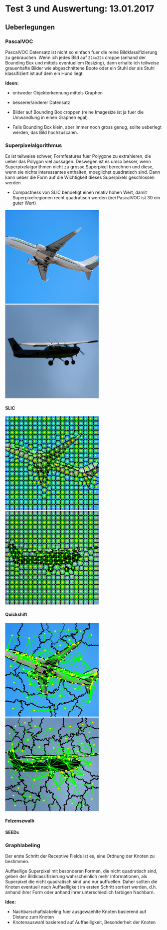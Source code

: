 # Test 3 und Auswertung: 13.01.2017

## Ueberlegungen

### PascalVOC

PascalVOC Datensatz ist nicht so einfach fuer die reine Bildklassifizierung zu
gebrauchen. Wenn ich jedes Bild auf `224x224` croppe (anhand der Bounding Box
und mittels eventuellem Resizing), dann erhalte ich teilweise grauenhafte
Bilder wie abgeschnittene Boote oder ein Stuhl der als Stuhl klassifiziert ist
auf dem ein Hund liegt.

**Ideen:**
* entweder Objekterkennung mittels Graphen
* besserer/anderer Datensatz
* Bilder auf Bounding Box croppen (reine Imagesize ist ja fuer die Umwandlung
  in einen Graphen egal)

* Falls Bounding Box klein, aber immer noch gross genug, sollte ueberlegt
  werden, das Bild hochzuscalen.

### Superpixelalgorithmus

Es ist teilweise schwer, Formfeatures fuer Polygone zu extrahieren, die ueber
das Polygon viel aussagen. Deswegen ist es umso besser, wenn
Superpixelalgorithmen nicht zu grosse Superpixel berechnen und diese, wenn sie
nichts interessantes enthalten, moeglichst quadratisch sind. Dann kann ueber
die Form auf die Wichtigkeit dieses Superpixels geschlossen werden.

* Compactness von SLIC benoetigt einen relativ hohen Wert, damit
  Superpixelregionen recht quadratisch werden (bei PascalVOC ist 30 ein guter
  Wert)

<img src="images/pascal_1.png" alt="Pascal VOC 1" width="300" />
<img src="images/pascal_2.png" alt="Pascal VOC 2" width="300" />

#### SLIC

<img src="images/pascal_1_slic.png" alt="SLIC Pascal VOC 1" width="300" />
<img src="images/pascal_2_slic.png" alt="SLIC Pascal VOC 2" width="300" />

#### Quickshift

<img src="images/pascal_1_quickshift.png" alt="Quickshift Pascal VOC 1" 
width="300" />
<img src="images/pascal_2_quickshift.png" alt="Quickshift Pascal VOC 2" 
width="300" />

#### Felzenszwalb

#### SEEDs

### Graphlabeling

Der erste Schritt der Receptive Fields ist es, eine Ordnung der Knoten zu
bestimmen.

Auffaellige Superpixel mit besonderen Formen, die nicht quadratisch
sind, geben der Bildklassifizierung wahrscheinlich mehr Informationen, als
Superpixel die nicht quadratisch sind und nur auffuellen. Daher sollten die
Knoten eventuell nach Auffaelligkeit im ersten Schritt sortiert werden, d.h.
anhand ihrer Form oder anhand ihrer unterschiedlich farbigen Nachbarn.

**Idee:**
* Nachbarschaftslabeling fuer ausgewaehlte Knoten basierend auf Distanz zum
  Knoten
* Knotenauswahl basierend auf Auffaelligkeit, Besonderheit der Knoten
